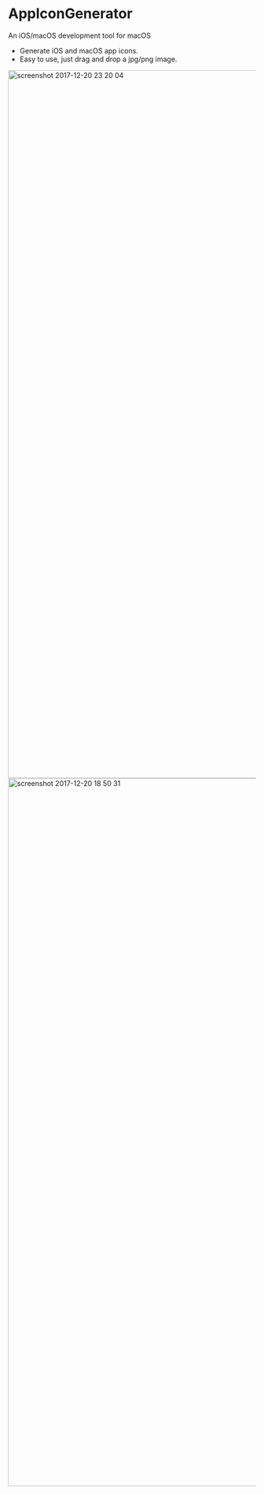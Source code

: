# AppIconGenerator
An iOS/macOS development tool for macOS
- Generate iOS and macOS app icons.
- Easy to use, just drag and drop a jpg/png image.

<img width="1440" alt="screenshot 2017-12-20 23 20 04" src="https://user-images.githubusercontent.com/4646838/34318695-0f44bf74-e7cf-11e7-80d5-c5883de04547.png">
<img width="1440" alt="screenshot 2017-12-20 18 50 31" src="https://user-images.githubusercontent.com/4646838/34318687-ff82b1ea-e7ce-11e7-9a33-8e7efab6e675.png">
